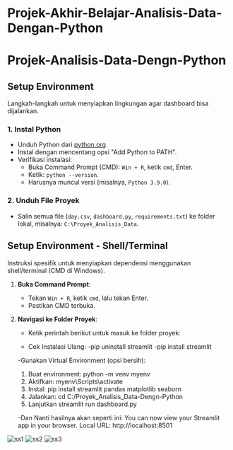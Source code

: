 # Projek-Akhir-Belajar-Analisis-Data-Dengan-Python
# Projek-Analisis-Data-Dengn-Python

## Setup Environment

Langkah-langkah untuk menyiapkan lingkungan agar dashboard bisa dijalankan.

### 1. Instal Python
- Unduh Python dari [python.org](https://www.python.org/downloads/).
- Instal dengan mencentang opsi "Add Python to PATH".
- Verifikasi instalasi:
  - Buka Command Prompt (CMD): `Win + R`, ketik `cmd`, Enter.
  - Ketik: `python --version`.
  - Harusnya muncul versi (misalnya, `Python 3.9.0`).

### 2. Unduh File Proyek
- Salin semua file (`day.csv`, `dashboard.py`, `requirements.txt`) ke folder lokal, misalnya: `C:\Proyek_Analisis_Data`.

## Setup Environment - Shell/Terminal

Instruksi spesifik untuk menyiapkan dependensi menggunakan shell/terminal (CMD di Windows).


1. **Buka Command Prompt**:
   - Tekan `Win + R`, ketik `cmd`, lalu tekan Enter.
   - Pastikan CMD terbuka.

2. **Navigasi ke Folder Proyek**:
   - Ketik perintah berikut untuk masuk ke folder proyek:
     
   - Cek Instalasi Ulang:
       -pip uninstall streamlit
       -pip install streamlit

   -Gunakan Virtual Environment (opsi bersih):
      1. Buat environment:
       python -m venv myenv
      2. Aktifkan:
       myenv\Scripts\activate
      3. Instal:
       pip install streamlit pandas matplotlib seaborn
      4. Jalankan:
         cd C:/Proyek_Analisis_Data-Dengn-Python
      5. Lanjutkan
         streamlit run dashboard.py
         
    -Dan Nanti hasilnya akan seperti ini:
     You can now view your Streamlit app in your browser. Local URL: http://localhost:8501

![ss1](https://github.com/user-attachments/assets/f000060c-fa03-4f43-b750-1cc404056c2d)
![ss2](https://github.com/user-attachments/assets/8a9e9fe3-b44c-435e-8e17-6673d5d69051)
![ss3](https://github.com/user-attachments/assets/0943bde0-7a64-4070-b278-90c66439fa61)

